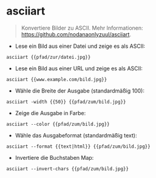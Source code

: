 # asciiart

> Konvertiere Bilder zu ASCII.
> Mehr Informationen: <https://github.com/nodanaonlyzuul/asciiart>.

- Lese ein Bild aus einer Datei und zeige es als ASCII:

`asciiart {{pfad/zur/datei.jpg}}`

- Lese ein Bild aus einer URL und zeige es als ASCII:

`asciiart {{www.example.com/bild.jpg}}`

- Wähle die Breite der Ausgabe (standardmäßig 100):

`asciiart -width {{50}} {{pfad/zum/bild.jpg}}`

- Zeige die Ausgabe in Farbe:

`asciiart --color {{pfad/zum/bild.jpg}}`

- Wähle das Ausgabeformat (standardmäßig text):

`asciiart --format {{text|html}} {{pfad/zum/bild.jpg}}`

- Invertiere die Buchstaben Map:

`asciiart --invert-chars {{pfad/zum/bild.jpg}}`
